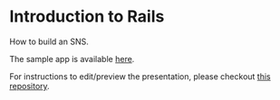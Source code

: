 # Introduction to Rails

How to build an SNS.

The sample app is available [here](https://github.com/lit-study-group/iwarksns).

For instructions to edit/preview the presentation, please checkout [this repository](https://github.com/lit-study-group/rails-introduction-presentation).
